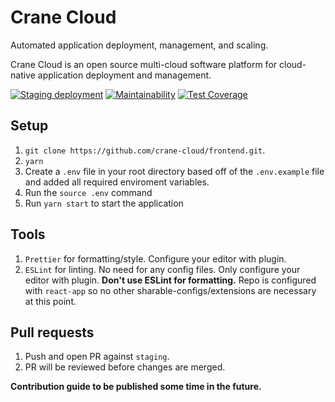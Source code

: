 # Crane Cloud

Automated application deployment, management, and scaling.

Crane Cloud is an open source multi-cloud software platform for cloud-native application deployment and management.

[![Staging deployment](https://github.com/crane-cloud/frontend/actions/workflows/staging.yml/badge.svg)](https://github.com/crane-cloud/frontend/actions/workflows/staging.yml)
[![Maintainability](https://api.codeclimate.com/v1/badges/afca0db82a7d7ced4a39/maintainability)](https://codeclimate.com/github/crane-cloud/frontend/maintainability)
[![Test Coverage](https://api.codeclimate.com/v1/badges/afca0db82a7d7ced4a39/test_coverage)](https://codeclimate.com/github/crane-cloud/frontend/test_coverage)
## Setup

1.  `git clone https://github.com/crane-cloud/frontend.git`.
2.  `yarn`
3.  Create a `.env` file in your root directory based off of the `.env.example` file and added all required enviroment variables.
4.  Run the `source .env` command
5.  Run `yarn start` to start the application

## Tools

1. `Prettier` for formatting/style. Configure your editor with plugin.
2. `ESLint` for linting. No need for any config files. Only configure your editor with plugin. **Don't use ESLint for formatting.** Repo is configured with `react-app` so no other sharable-configs/extensions are necessary at this point.

## Pull requests

1. Push and open PR against `staging`.
2. PR will be reviewed before changes are merged.

**Contribution guide to be published some time in the future.**
